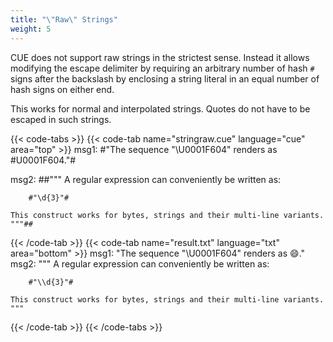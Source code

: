 ```yaml
---
title: "\"Raw\" Strings"
weight: 5
---
```


CUE does not support raw strings in the strictest sense.
Instead it allows modifying the escape delimiter by requiring
an arbitrary number of hash `#` signs after the backslash by
enclosing a string literal in an equal number of hash signs on either end.

This works for normal and interpolated strings.
Quotes do not have to be escaped in such strings.

{{< code-tabs >}}
{{< code-tab name="stringraw.cue" language="cue" area="top" >}}
msg1: #"The sequence "\U0001F604" renders as \#U0001F604."#

msg2: ##"""
	A regular expression can conveniently be written as:

	    #"\d{3}"#

	This construct works for bytes, strings and their multi-line variants.
	"""##
{{< /code-tab >}}
{{< code-tab name="result.txt" language="txt" area="bottom" >}}
msg1: "The sequence \"\\U0001F604\" renders as 😄."
msg2: """
    A regular expression can conveniently be written as:

        #"\\d{3}"#

    This construct works for bytes, strings and their multi-line variants.
    """
{{< /code-tab >}}
{{< /code-tabs >}}
